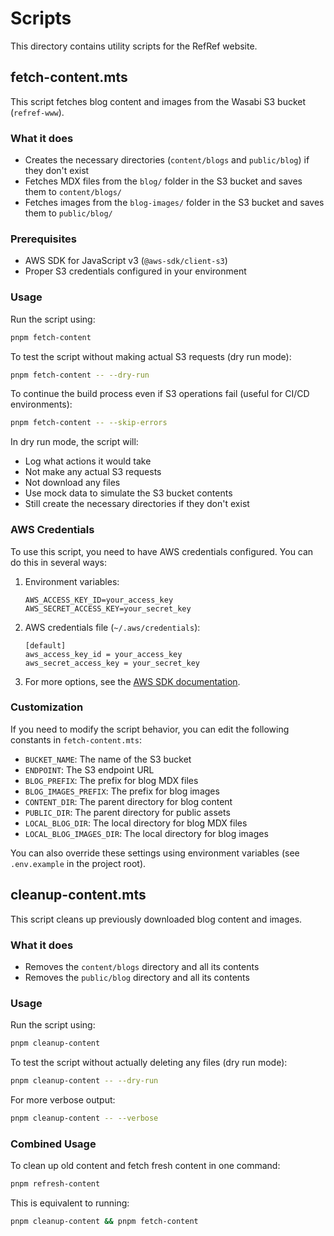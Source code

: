 # Scripts

This directory contains utility scripts for the RefRef website.

## fetch-content.mts

This script fetches blog content and images from the Wasabi S3 bucket (`refref-www`).

### What it does

- Creates the necessary directories (`content/blogs` and `public/blog`) if they don't exist
- Fetches MDX files from the `blog/` folder in the S3 bucket and saves them to `content/blogs/`
- Fetches images from the `blog-images/` folder in the S3 bucket and saves them to `public/blog/`

### Prerequisites

- AWS SDK for JavaScript v3 (`@aws-sdk/client-s3`)
- Proper S3 credentials configured in your environment

### Usage

Run the script using:

```bash
pnpm fetch-content
```

To test the script without making actual S3 requests (dry run mode):

```bash
pnpm fetch-content -- --dry-run
```

To continue the build process even if S3 operations fail (useful for CI/CD environments):

```bash
pnpm fetch-content -- --skip-errors
```

In dry run mode, the script will:
- Log what actions it would take
- Not make any actual S3 requests
- Not download any files
- Use mock data to simulate the S3 bucket contents
- Still create the necessary directories if they don't exist

### AWS Credentials

To use this script, you need to have AWS credentials configured. You can do this in several ways:

1. Environment variables:
   ```
   AWS_ACCESS_KEY_ID=your_access_key
   AWS_SECRET_ACCESS_KEY=your_secret_key
   ```

2. AWS credentials file (`~/.aws/credentials`):
   ```
   [default]
   aws_access_key_id = your_access_key
   aws_secret_access_key = your_secret_key
   ```

3. For more options, see the [AWS SDK documentation](https://docs.aws.amazon.com/sdk-for-javascript/v3/developer-guide/setting-credentials-node.html).

### Customization

If you need to modify the script behavior, you can edit the following constants in `fetch-content.mts`:

- `BUCKET_NAME`: The name of the S3 bucket
- `ENDPOINT`: The S3 endpoint URL
- `BLOG_PREFIX`: The prefix for blog MDX files
- `BLOG_IMAGES_PREFIX`: The prefix for blog images
- `CONTENT_DIR`: The parent directory for blog content
- `PUBLIC_DIR`: The parent directory for public assets
- `LOCAL_BLOG_DIR`: The local directory for blog MDX files
- `LOCAL_BLOG_IMAGES_DIR`: The local directory for blog images

You can also override these settings using environment variables (see `.env.example` in the project root).

## cleanup-content.mts

This script cleans up previously downloaded blog content and images.

### What it does

- Removes the `content/blogs` directory and all its contents
- Removes the `public/blog` directory and all its contents

### Usage

Run the script using:

```bash
pnpm cleanup-content
```

To test the script without actually deleting any files (dry run mode):

```bash
pnpm cleanup-content -- --dry-run
```

For more verbose output:

```bash
pnpm cleanup-content -- --verbose
```

### Combined Usage

To clean up old content and fetch fresh content in one command:

```bash
pnpm refresh-content
```

This is equivalent to running:

```bash
pnpm cleanup-content && pnpm fetch-content
```